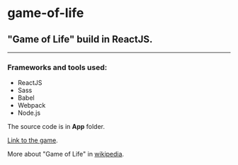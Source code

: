# game-of-life
## "Game of Life" build in ReactJS. 
---  
### Frameworks and tools used:  
* ReactJS  
* Sass  
* Babel  
* Webpack  
* Node.js

The source code is in **App** folder.

[Link to the game]().

More about "Game of Life" in [wikipedia](https://en.wikipedia.org/wiki/Conway%27s_Game_of_Life).



